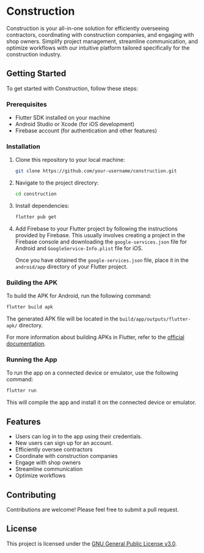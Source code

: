 # Construction

Construction is your all-in-one solution for efficiently overseeing contractors, coordinating with construction companies, and engaging with shop owners. Simplify project management, streamline communication, and optimize workflows with our intuitive platform tailored specifically for the construction industry.

## Getting Started

To get started with Construction, follow these steps:

### Prerequisites

- Flutter SDK installed on your machine
- Android Studio or Xcode (for iOS development)
- Firebase account (for authentication and other features)

### Installation

1. Clone this repository to your local machine:

   ```bash
   git clone https://github.com/your-username/construction.git
   ```

2. Navigate to the project directory:

   ```bash
   cd construction
   ```

3. Install dependencies:

   ```bash
   flutter pub get
   ```

4. Add Firebase to your Flutter project by following the instructions provided by Firebase. This usually involves creating a project in the Firebase console and downloading the `google-services.json` file for Android and `GoogleService-Info.plist` file for iOS.

   Once you have obtained the `google-services.json` file, place it in the `android/app` directory of your Flutter project.

### Building the APK

To build the APK for Android, run the following command:

```bash
flutter build apk
```

The generated APK file will be located in the `build/app/outputs/flutter-apk/` directory.

For more information about building APKs in Flutter, refer to the [official documentation](https://flutter.dev/docs/deployment/android).

### Running the App

To run the app on a connected device or emulator, use the following command:

```bash
flutter run
```

This will compile the app and install it on the connected device or emulator.

## Features

- Users can log in to the app using their credentials.
- New users can sign up for an account.
- Efficiently oversee contractors
- Coordinate with construction companies
- Engage with shop owners
- Streamline communication
- Optimize workflows



## Contributing

Contributions are welcome! Please feel free to submit a pull request.

## License

This project is licensed under the [GNU General Public License v3.0](LICENSE).


